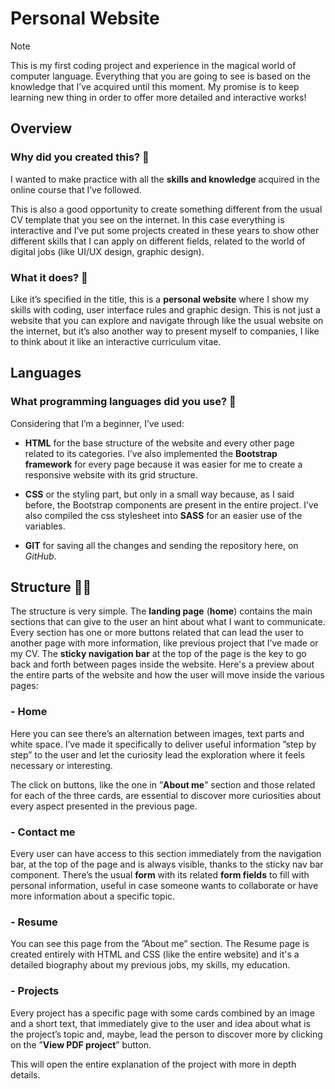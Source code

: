 # Personal Website
> [!NOTE]
> This is my first coding project and experience in the magical world of computer language.
Everything that you are going to see is based on the knowledge that I’ve acquired until this moment.
My promise is to keep learning new thing in order to offer more detailed and interactive works!

## Overview 
### Why did you created this? 💭
I wanted to make practice with all the **skills and knowledge** acquired in the online course that I’ve followed. 

This is also a good opportunity to create something different from the usual CV template that you see on the internet. In this case everything is interactive and I’ve put some projects created in these years to show other different skills that I can apply on different fields, related to the world of digital jobs (like UI/UX design, graphic design). 


### What it does? 🤔
Like it’s specified in the title, this is a **personal website** where I show my skills with coding, user interface rules and graphic design. 
This is not just a website that you can explore and navigate through like the usual website on the internet, but it’s also another way to present myself to companies, I like to think about it like an interactive curriculum vitae.



## Languages
### What programming languages did you use? 🤖
Considering that I’m a beginner, I’ve used: 
+ **HTML** for the base structure of the website and every other page related to its categories. I’ve also implemented the **Bootstrap framework** for every page because it was easier for me to create a responsive website with its grid structure.

- **CSS** or the styling part, but only in a small way because, as I said before, the Bootstrap components are present in the entire project. I’ve also compiled the css stylesheet into **SASS** for an easier use of the variables.

* **GIT** for saving all the changes and sending the repository here, on _GitHub_.



## Structure 👷‍♀️
The structure is very simple. The **landing page** (**home**) contains the main sections that can give to the user an hint about what I want to communicate. Every section has one or more buttons related that can lead the user to another page with more information, like previous project that I’ve made or my CV. 
The **sticky navigation bar** at the top of the page is the key to go back and forth between pages inside the website.
Here's a preview about the entire parts of the website and how the user will move inside the various pages:

### - Home
Here you can see there’s an alternation between images, text parts and white space. I’ve made it specifically to deliver useful information ”step by step” to the user and let the curiosity lead the exploration where it feels necessary or interesting.

The click on buttons, like the one in ”**About me**” section and those related for each of the three cards, are essential to discover more curiosities about every aspect presented in the previous page.

### - Contact me
Every user can have access to this section immediately from the navigation bar, at the top of the page and is always visible, thanks to the sticky nav bar component. 
There’s the usual **form** with its related **form fields** to fill with personal information, useful in case someone wants to collaborate or have more information about a specific topic.

### - Resume
You can see this page from the ”About me” section. The Resume page is created entirely with HTML and CSS (like the entire website) and it's a detailed biography about my previous jobs, my skills, my education. 

### - Projects
Every project has a specific page with some cards combined by an image and a short text, that immediately give to the user and idea about what is the project’s topic and, maybe, lead the person to discover more by clicking on the ”**View PDF project**” button.

This will open the entire explanation of the project with more in depth details.
